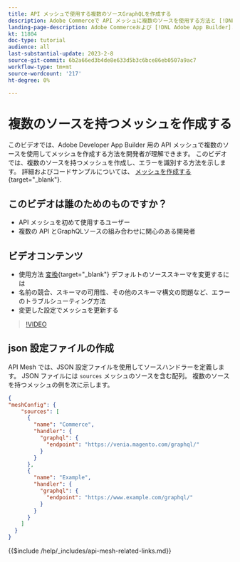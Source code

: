 ```yaml
---
title: API メッシュで使用する複数のソースGraphQLを作成する
description: Adobe Commerceで API メッシュに複数のソースを使用する方法と [!DNL Adobe App Builder]. 一般的なエラーとその解決方法について説明します。
landing-page-description: Adobe Commerceおよび [!DNL Adobe App Builder]. 複数のソースを持つメッシュの作成と、一般的なエラーの解決方法について説明します。
kt: 11804
doc-type: tutorial
audience: all
last-substantial-update: 2023-2-8
source-git-commit: 6b2a66ed3b4de8e633d5b3c6bce86eb0507a9ac7
workflow-type: tm+mt
source-wordcount: '217'
ht-degree: 0%

---
```


# 複数のソースを持つメッシュを作成する

このビデオでは、Adobe Developer App Builder 用の API メッシュで複数のソースを使用してメッシュを作成する方法を開発者が理解できます。 このビデオでは、複数のソースを持つメッシュを作成し、エラーを識別する方法を示します。 詳細およびコードサンプルについては、 [メッシュを作成する](https://developer.adobe.com/graphql-mesh-gateway/gateway/create-mesh/#create-a-mesh-1){target="_blank"}.

## このビデオは誰のためのものですか？

* API メッシュを初めて使用するユーザー
* 複数の API とGraphQLソースの組み合わせに関心のある開発者

## ビデオコンテンツ

* 使用方法 [変換](https://developer.adobe.com/graphql-mesh-gateway/gateway/transforms/){target="_blank"} デフォルトのソーススキーマを変更するには
* 名前の競合、スキーマの可用性、その他のスキーマ構文の問題など、エラーのトラブルシューティング方法
* 変更した設定でメッシュを更新する

>[!VIDEO](https://video.tv.adobe.com/v/3414125)

## json 設定ファイルの作成

API Mesh では、JSON 設定ファイルを使用してソースハンドラーを定義します。 JSON ファイルには `sources` メッシュのソースを含む配列。 複数のソースを持つメッシュの例を次に示します。

```json
{
"meshConfig": {
    "sources": [
      {
        "name": "Commerce",
        "handler": {
          "graphql": {
            "endpoint": "https://venia.magento.com/graphql/"
          }
        }
      },
      {
        "name": "Example",
        "handler": {
          "graphql": {
            "endpoint": "https://www.example.com/graphql/"
          }
        }
      }
    ]
  }
}
```

{{$include /help/_includes/api-mesh-related-links.md}}
